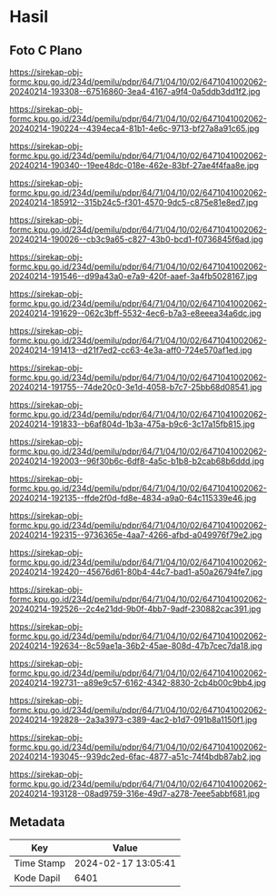 # Hasil

## Foto C Plano

https://sirekap-obj-formc.kpu.go.id/234d/pemilu/pdpr/64/71/04/10/02/6471041002062-20240214-193308--67516860-3ea4-4167-a9f4-0a5ddb3dd1f2.jpg

https://sirekap-obj-formc.kpu.go.id/234d/pemilu/pdpr/64/71/04/10/02/6471041002062-20240214-190224--4394eca4-81b1-4e6c-9713-bf27a8a91c65.jpg

https://sirekap-obj-formc.kpu.go.id/234d/pemilu/pdpr/64/71/04/10/02/6471041002062-20240214-190340--19ee48dc-018e-462e-83bf-27ae4f4faa8e.jpg

https://sirekap-obj-formc.kpu.go.id/234d/pemilu/pdpr/64/71/04/10/02/6471041002062-20240214-185912--315b24c5-f301-4570-9dc5-c875e81e8ed7.jpg

https://sirekap-obj-formc.kpu.go.id/234d/pemilu/pdpr/64/71/04/10/02/6471041002062-20240214-190026--cb3c9a65-c827-43b0-bcd1-f0736845f6ad.jpg

https://sirekap-obj-formc.kpu.go.id/234d/pemilu/pdpr/64/71/04/10/02/6471041002062-20240214-191546--d99a43a0-e7a9-420f-aaef-3a4fb5028167.jpg

https://sirekap-obj-formc.kpu.go.id/234d/pemilu/pdpr/64/71/04/10/02/6471041002062-20240214-191629--062c3bff-5532-4ec6-b7a3-e8eeea34a6dc.jpg

https://sirekap-obj-formc.kpu.go.id/234d/pemilu/pdpr/64/71/04/10/02/6471041002062-20240214-191413--d21f7ed2-cc63-4e3a-aff0-724e570af1ed.jpg

https://sirekap-obj-formc.kpu.go.id/234d/pemilu/pdpr/64/71/04/10/02/6471041002062-20240214-191755--74de20c0-3e1d-4058-b7c7-25bb68d08541.jpg

https://sirekap-obj-formc.kpu.go.id/234d/pemilu/pdpr/64/71/04/10/02/6471041002062-20240214-191833--b6af804d-1b3a-475a-b9c6-3c17a15fb815.jpg

https://sirekap-obj-formc.kpu.go.id/234d/pemilu/pdpr/64/71/04/10/02/6471041002062-20240214-192003--96f30b6c-6df8-4a5c-b1b8-b2cab68b6ddd.jpg

https://sirekap-obj-formc.kpu.go.id/234d/pemilu/pdpr/64/71/04/10/02/6471041002062-20240214-192135--ffde2f0d-fd8e-4834-a9a0-64c115339e46.jpg

https://sirekap-obj-formc.kpu.go.id/234d/pemilu/pdpr/64/71/04/10/02/6471041002062-20240214-192315--9736365e-4aa7-4266-afbd-a049976f79e2.jpg

https://sirekap-obj-formc.kpu.go.id/234d/pemilu/pdpr/64/71/04/10/02/6471041002062-20240214-192420--45676d61-80b4-44c7-bad1-a50a26794fe7.jpg

https://sirekap-obj-formc.kpu.go.id/234d/pemilu/pdpr/64/71/04/10/02/6471041002062-20240214-192526--2c4e21dd-9b0f-4bb7-9adf-230882cac391.jpg

https://sirekap-obj-formc.kpu.go.id/234d/pemilu/pdpr/64/71/04/10/02/6471041002062-20240214-192634--8c59ae1a-36b2-45ae-808d-47b7cec7da18.jpg

https://sirekap-obj-formc.kpu.go.id/234d/pemilu/pdpr/64/71/04/10/02/6471041002062-20240214-192731--a89e9c57-6162-4342-8830-2cb4b00c9bb4.jpg

https://sirekap-obj-formc.kpu.go.id/234d/pemilu/pdpr/64/71/04/10/02/6471041002062-20240214-192828--2a3a3973-c389-4ac2-b1d7-091b8a1150f1.jpg

https://sirekap-obj-formc.kpu.go.id/234d/pemilu/pdpr/64/71/04/10/02/6471041002062-20240214-193045--939dc2ed-6fac-4877-a51c-74f4bdb87ab2.jpg

https://sirekap-obj-formc.kpu.go.id/234d/pemilu/pdpr/64/71/04/10/02/6471041002062-20240214-193128--08ad9759-316e-49d7-a278-7eee5abbf681.jpg


## Metadata

| Key        | Value               |
| ---------- | ------------------- |
| Time Stamp | 2024-02-17 13:05:41 |
| Kode Dapil | 6401                |



